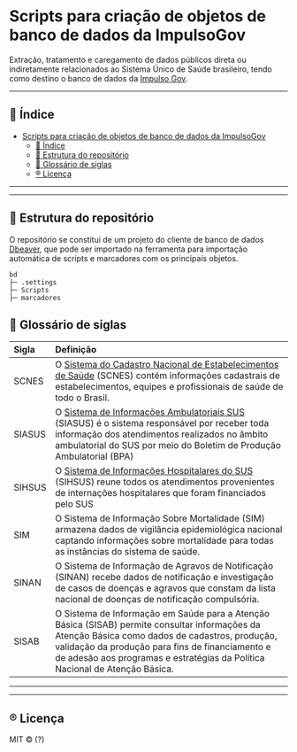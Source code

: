 <!--
SPDX-FileCopyrightText: 2021, 2022 ImpulsoGov <contato@impulsogov.org>

SPDX-License-Identifier: MIT
-->

# Scripts para criação de objetos de banco de dados da ImpulsoGov

Extração, tratamento e caregamento de dados públicos direta ou indiretamente relacionados ao Sistema Único de Saúde brasileiro, tendo como destino o banco de dados da [Impulso Gov](https://impulsogov.org/).

*******
## :mag_right: Índice
- [Scripts para criação de objetos de banco de dados da ImpulsoGov](#scripts-para-criação-de-objetos-de-banco-de-dados-da-impulsogov)
  - [:mag_right: Índice](#mag_right-índice)
  - [:milky_way: Estrutura do repositório](#milky_way-estrutura-do-repositório)
  - [:closed_book: Glossário de siglas](#closed_book-glossário-de-siglas)
  - [:registered: Licença](#registered-licença)
*******

*******
  
  
 <div id='estrutura'/>  
 
 ## :milky_way: Estrutura do repositório

O repositório se constitui de um projeto do cliente de banco de dados [Dbeaver](https://dbeaver.io/), que pode ser importado na ferramenta para importação automática de scripts e marcadores com os principais objetos.

```plain
bd
├─ .settings
├─ Scripts
├─ marcadores
```

<div id='glossario'/>  

## :closed_book: Glossário de siglas

| Sigla  | Definição |
| :---    | :----    |
| SCNES    | O [Sistema do Cadastro Nacional de Estabelecimentos de Saúde](https://cnes.datasus.gov.br/pages/estabelecimentos/consulta.jsp) (SCNES) contém informações cadastrais de estabelecimentos, equipes e profissionais de saúde de todo o Brasil.   |
| SIASUS    | O [Sistema de Informações Ambulatoriais SUS](https://cnes.datasus.gov.br/pages/estabelecimentos/consulta.jsp) (SIASUS) é o sistema responsável por receber toda informação dos atendimentos realizados no âmbito ambulatorial do SUS por meio do Boletim de Produção Ambulatorial (BPA) |
| SIHSUS    | O [Sistema de Informações Hospitalares do SUS](https://datasus.saude.gov.br/acesso-a-informacao/morbidade-hospitalar-do-sus-sih-sus/) (SIHSUS) reune todos os atendimentos provenientes de internações hospitalares que foram financiados pelo SUS |
| SIM    | O Sistema de Informação Sobre Mortalidade (SIM) armazena dados de vigilância epidemiológica nacional captando informações sobre mortalidade para todas as instâncias do sistema de saúde. |
| SINAN    | O Sistema de Informação de Agravos de Notificação (SINAN) recebe dados de notificação e investigação de casos de doenças e agravos que constam da lista nacional de doenças de notificação compulsória. |
| SISAB    | O Sistema de Informação em Saúde para a Atenção Básica (SISAB) permite consultar informações da Atenção Básica como dados de cadastros, produção, validação da produção para fins de financiamento e de adesão aos programas e estratégias da Política Nacional de Atenção Básica. |
*******

*******
<div id='licenca'/>  

## :registered: Licença
MIT © (?)